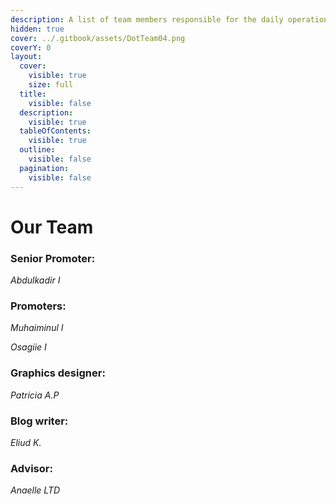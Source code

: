 ```yaml
---
description: A list of team members responsible for the daily operations of Dot.alert().
hidden: true
cover: ../.gitbook/assets/DotTeam04.png
coverY: 0
layout:
  cover:
    visible: true
    size: full
  title:
    visible: false
  description:
    visible: true
  tableOfContents:
    visible: true
  outline:
    visible: false
  pagination:
    visible: false
---
```


# Our Team

### Senior Promoter:

_Abdulkadir I_



### Promoters:

_Muhaiminul  I_

_Osagiie I_



### Graphics designer:

_Patricia A.P_



### Blog writer:

_Eliud K._



### Advisor:

_Anaelle LTD_

